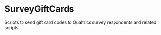 # SurveyGiftCards
Scripts to send gift card codes to Qualtrics survey respondents and related scripts 
